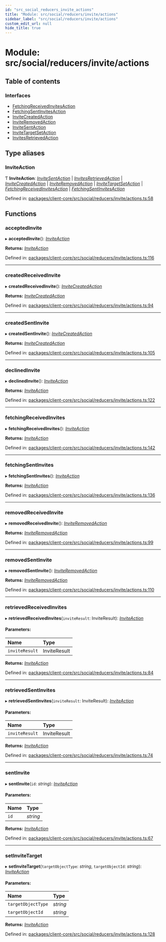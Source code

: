 ```yaml
---
id: "src_social_reducers_invite_actions"
title: "Module: src/social/reducers/invite/actions"
sidebar_label: "src/social/reducers/invite/actions"
custom_edit_url: null
hide_title: true
---
```


# Module: src/social/reducers/invite/actions

## Table of contents

### Interfaces

- [FetchingReceivedInvitesAction](../interfaces/src_social_reducers_invite_actions.fetchingreceivedinvitesaction.md)
- [FetchingSentInvitesAction](../interfaces/src_social_reducers_invite_actions.fetchingsentinvitesaction.md)
- [InviteCreatedAction](../interfaces/src_social_reducers_invite_actions.invitecreatedaction.md)
- [InviteRemovedAction](../interfaces/src_social_reducers_invite_actions.inviteremovedaction.md)
- [InviteSentAction](../interfaces/src_social_reducers_invite_actions.invitesentaction.md)
- [InviteTargetSetAction](../interfaces/src_social_reducers_invite_actions.invitetargetsetaction.md)
- [InvitesRetrievedAction](../interfaces/src_social_reducers_invite_actions.invitesretrievedaction.md)

## Type aliases

### InviteAction

Ƭ **InviteAction**: [*InviteSentAction*](../interfaces/src_social_reducers_invite_actions.invitesentaction.md) \| [*InvitesRetrievedAction*](../interfaces/src_social_reducers_invite_actions.invitesretrievedaction.md) \| [*InviteCreatedAction*](../interfaces/src_social_reducers_invite_actions.invitecreatedaction.md) \| [*InviteRemovedAction*](../interfaces/src_social_reducers_invite_actions.inviteremovedaction.md) \| [*InviteTargetSetAction*](../interfaces/src_social_reducers_invite_actions.invitetargetsetaction.md) \| [*FetchingReceivedInvitesAction*](../interfaces/src_social_reducers_invite_actions.fetchingreceivedinvitesaction.md) \| [*FetchingSentInvitesAction*](../interfaces/src_social_reducers_invite_actions.fetchingsentinvitesaction.md)

Defined in: [packages/client-core/src/social/reducers/invite/actions.ts:58](https://github.com/xr3ngine/xr3ngine/blob/673ad6a5f/packages/client-core/src/social/reducers/invite/actions.ts#L58)

## Functions

### acceptedInvite

▸ **acceptedInvite**(): [*InviteAction*](src_social_reducers_invite_actions.md#inviteaction)

**Returns:** [*InviteAction*](src_social_reducers_invite_actions.md#inviteaction)

Defined in: [packages/client-core/src/social/reducers/invite/actions.ts:116](https://github.com/xr3ngine/xr3ngine/blob/673ad6a5f/packages/client-core/src/social/reducers/invite/actions.ts#L116)

___

### createdReceivedInvite

▸ **createdReceivedInvite**(): [*InviteCreatedAction*](../interfaces/src_social_reducers_invite_actions.invitecreatedaction.md)

**Returns:** [*InviteCreatedAction*](../interfaces/src_social_reducers_invite_actions.invitecreatedaction.md)

Defined in: [packages/client-core/src/social/reducers/invite/actions.ts:94](https://github.com/xr3ngine/xr3ngine/blob/673ad6a5f/packages/client-core/src/social/reducers/invite/actions.ts#L94)

___

### createdSentInvite

▸ **createdSentInvite**(): [*InviteCreatedAction*](../interfaces/src_social_reducers_invite_actions.invitecreatedaction.md)

**Returns:** [*InviteCreatedAction*](../interfaces/src_social_reducers_invite_actions.invitecreatedaction.md)

Defined in: [packages/client-core/src/social/reducers/invite/actions.ts:105](https://github.com/xr3ngine/xr3ngine/blob/673ad6a5f/packages/client-core/src/social/reducers/invite/actions.ts#L105)

___

### declinedInvite

▸ **declinedInvite**(): [*InviteAction*](src_social_reducers_invite_actions.md#inviteaction)

**Returns:** [*InviteAction*](src_social_reducers_invite_actions.md#inviteaction)

Defined in: [packages/client-core/src/social/reducers/invite/actions.ts:122](https://github.com/xr3ngine/xr3ngine/blob/673ad6a5f/packages/client-core/src/social/reducers/invite/actions.ts#L122)

___

### fetchingReceivedInvites

▸ **fetchingReceivedInvites**(): [*InviteAction*](src_social_reducers_invite_actions.md#inviteaction)

**Returns:** [*InviteAction*](src_social_reducers_invite_actions.md#inviteaction)

Defined in: [packages/client-core/src/social/reducers/invite/actions.ts:142](https://github.com/xr3ngine/xr3ngine/blob/673ad6a5f/packages/client-core/src/social/reducers/invite/actions.ts#L142)

___

### fetchingSentInvites

▸ **fetchingSentInvites**(): [*InviteAction*](src_social_reducers_invite_actions.md#inviteaction)

**Returns:** [*InviteAction*](src_social_reducers_invite_actions.md#inviteaction)

Defined in: [packages/client-core/src/social/reducers/invite/actions.ts:136](https://github.com/xr3ngine/xr3ngine/blob/673ad6a5f/packages/client-core/src/social/reducers/invite/actions.ts#L136)

___

### removedReceivedInvite

▸ **removedReceivedInvite**(): [*InviteRemovedAction*](../interfaces/src_social_reducers_invite_actions.inviteremovedaction.md)

**Returns:** [*InviteRemovedAction*](../interfaces/src_social_reducers_invite_actions.inviteremovedaction.md)

Defined in: [packages/client-core/src/social/reducers/invite/actions.ts:99](https://github.com/xr3ngine/xr3ngine/blob/673ad6a5f/packages/client-core/src/social/reducers/invite/actions.ts#L99)

___

### removedSentInvite

▸ **removedSentInvite**(): [*InviteRemovedAction*](../interfaces/src_social_reducers_invite_actions.inviteremovedaction.md)

**Returns:** [*InviteRemovedAction*](../interfaces/src_social_reducers_invite_actions.inviteremovedaction.md)

Defined in: [packages/client-core/src/social/reducers/invite/actions.ts:110](https://github.com/xr3ngine/xr3ngine/blob/673ad6a5f/packages/client-core/src/social/reducers/invite/actions.ts#L110)

___

### retrievedReceivedInvites

▸ **retrievedReceivedInvites**(`inviteResult`: InviteResult): [*InviteAction*](src_social_reducers_invite_actions.md#inviteaction)

#### Parameters:

Name | Type |
:------ | :------ |
`inviteResult` | InviteResult |

**Returns:** [*InviteAction*](src_social_reducers_invite_actions.md#inviteaction)

Defined in: [packages/client-core/src/social/reducers/invite/actions.ts:84](https://github.com/xr3ngine/xr3ngine/blob/673ad6a5f/packages/client-core/src/social/reducers/invite/actions.ts#L84)

___

### retrievedSentInvites

▸ **retrievedSentInvites**(`inviteResult`: InviteResult): [*InviteAction*](src_social_reducers_invite_actions.md#inviteaction)

#### Parameters:

Name | Type |
:------ | :------ |
`inviteResult` | InviteResult |

**Returns:** [*InviteAction*](src_social_reducers_invite_actions.md#inviteaction)

Defined in: [packages/client-core/src/social/reducers/invite/actions.ts:74](https://github.com/xr3ngine/xr3ngine/blob/673ad6a5f/packages/client-core/src/social/reducers/invite/actions.ts#L74)

___

### sentInvite

▸ **sentInvite**(`id`: *string*): [*InviteAction*](src_social_reducers_invite_actions.md#inviteaction)

#### Parameters:

Name | Type |
:------ | :------ |
`id` | *string* |

**Returns:** [*InviteAction*](src_social_reducers_invite_actions.md#inviteaction)

Defined in: [packages/client-core/src/social/reducers/invite/actions.ts:67](https://github.com/xr3ngine/xr3ngine/blob/673ad6a5f/packages/client-core/src/social/reducers/invite/actions.ts#L67)

___

### setInviteTarget

▸ **setInviteTarget**(`targetObjectType`: *string*, `targetObjectId`: *string*): [*InviteAction*](src_social_reducers_invite_actions.md#inviteaction)

#### Parameters:

Name | Type |
:------ | :------ |
`targetObjectType` | *string* |
`targetObjectId` | *string* |

**Returns:** [*InviteAction*](src_social_reducers_invite_actions.md#inviteaction)

Defined in: [packages/client-core/src/social/reducers/invite/actions.ts:128](https://github.com/xr3ngine/xr3ngine/blob/673ad6a5f/packages/client-core/src/social/reducers/invite/actions.ts#L128)
